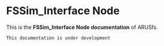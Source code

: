 # FSSim_Interface Node

This is the **FSSim_Interface Node documentation** of ARUSfs.

```{warning}
This documentation is under development
```